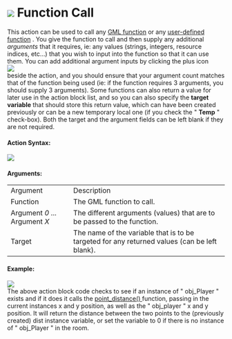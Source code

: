 #  ![](https://gms.magecorn.com/Manual/assets/Images/Scripting_Reference/Drag_And_Drop/Reference/Common/i_Common_Execute_Function.png) Function Call

This action can be used to call any [GML
function](../../../GameMaker_Language/GML_Reference/GML_Reference)
or any [user-defined function](Declare_A_New_Function) . You give
the function to call and then supply any additional *arguments* that it
requires, ie: any values (strings, integers, resource indices, etc...)
that you wish to input into the function so that it can use them. You
can add additional argument inputs by clicking the plus icon   
![](https://gms.magecorn.com/Manual/assets/Images/Scripting_Reference/Drag_And_Drop/Reference/Icon_Expand_Arguments.png)  
beside the action, and you should ensure that your argument count
matches that of the function being used (ie: if the function requires 3
arguments, you should supply 3 arguments). Some functions can also
return a value for later use in the action block list, and so you can
also specify the **target variable** that should store this return
value, which can have been created previously or can be a new temporary
local one (if you check the " **Temp** " check-box). Both the target and
the argument fields can be left blank if they are not required.

#### Action Syntax:

  
![](https://gms.magecorn.com/Manual/assets/Images/Scripting_Reference/Drag_And_Drop/Reference/Common/a_Common_Execute_Function.png)  

#### Arguments:

|                               |                                                                                              |
|-------------------------------|----------------------------------------------------------------------------------------------|
| Argument                      | Description                                                                                  |
| Function                      | The GML function to call.                                                                    |
| Argument *0* ... Argument *X* | The different arguments (values) that are to be passed to the function.                      |
| Target                        | The name of the variable that is to be targeted for any returned values (can be left blank). |

#### Example:

  
![](https://gms.magecorn.com/Manual/assets/Images/Scripting_Reference/Drag_And_Drop/Reference/Common/e_Common_Execute_Function.png)  
The above action block code checks to see if an instance of " obj_Player
" exists and if it does it calls the [ point_distance()
](../../../GameMaker_Language/GML_Reference/Maths_And_Numbers/Angles_And_Distance/point_distance)
function, passing in the current instances x and y position, as well as
the " obj_player " x and y position. It will return the distance between
the two points to the (previously created) dist instance variable, or
set the variable to 0 if there is no instance of " obj_Player " in the
room.
